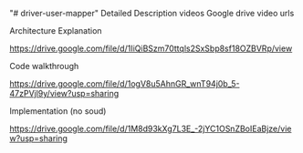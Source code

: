 "# driver-user-mapper" 
Detailed Description videos
Google drive video urls

Architecture Explanation

https://drive.google.com/file/d/1IiQiBSzm70ttqls2SxSbp8sf18OZBVRp/view

Code walkthrough

https://drive.google.com/file/d/1ogV8u5AhnGR_wnT94j0b_5-47zPVjl9y/view?usp=sharing

Implementation (no soud)

https://drive.google.com/file/d/1M8d93kXg7L3E_-2jYC1OSnZBoIEaBjze/view?usp=sharing
